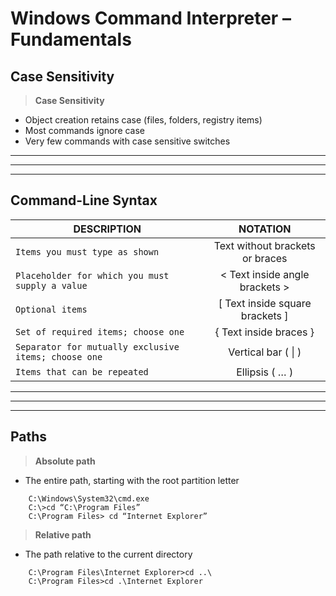 # Windows Command Interpreter – Fundamentals

## Case Sensitivity
> **Case Sensitivity**
- Object creation retains case (files, folders, registry items)
- Most commands ignore case
- Very few commands with case sensitive switches

---
---
---

## Command-Line Syntax

| **DESCRIPTION** | **NOTATION** |
|-----------------|:------------:|
| `Items you must type as shown` | Text without brackets or braces |
| `Placeholder for which you must supply a value` | < Text inside angle brackets > |
| `Optional items` | [ Text inside square brackets ] |
| `Set of required items; choose one` | { Text inside braces } |
| `Separator for mutually exclusive items; choose one` | Vertical bar ( \| )
| `Items that can be repeated` | Ellipsis ( … ) |

---
---
---

## Paths

> **Absolute path**
- The entire path, starting with the root partition letter

```
    C:\Windows\System32\cmd.exe
    C:\>cd “C:\Program Files”
    C:\Program Files> cd “Internet Explorer”
```

> **Relative path**
- The path relative to the current directory

```
    C:\Program Files\Internet Explorer>cd ..\
    C:\Program Files>cd .\Internet Explorer
```